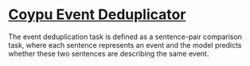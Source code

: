 # [Coypu Event Deduplicator](https://github.com/semantic-systems/coypu-EventDeduplication)

The event deduplication task is defined as a sentence-pair comparison task, where each sentence represents an event and the model 
predicts whether these two sentences are describing the same event.



